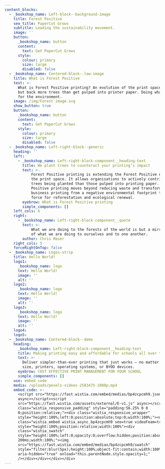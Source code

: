 ```yaml
---
content_blocks:
  - _bookshop_name: Left-block--background-image
    title: Forest Positive
    seo_title: PaperCut Grows
    subtitle: Leading the sustainability movement.
    image: ''
    button:
      _bookshop_name: button
      content:
        text: Get PaperCut Grows
      style:
        colour: primary
        size: large
        disabled: false
  - _bookshop_name: Centered-block--low-image
    title: What is Forest Positive
    text: >-
      What is Forest Positive printing? An evolution of the print space, putting
      but back more trees than get pulped into printer paper. Doing what’s right
      for the environment.
    image: /img/Forest image.svg
    show_button: true
    button:
      _bookshop_name: button
      content:
        text: Get PaperCut Grows
      style:
        colour: primary
        size: large
        disabled: false
  - _bookshop_name: Left-right-block--generic
    heading: ''
    left:
      - _bookshop_name: Left-right-block-component__heading-text
        title: We plant trees to counteract your printing’s impact
        text: >-
            Forest Positive printing is extending the Forest Positive evolution into
            the print space. It allows organisations to actively contribute to more
            trees being planted than those pulped into printing paper. Forest
            Positive printing moves beyond reducing waste and transforms essential
            business printing from a negative environmental footprint to a positive
            force for reforestation and ecological renewal.
        eyebrow: What is Forest Positive printing
        simple_components: []
    left_cols: 6
    right:
      - _bookshop_name: Left-right-block-component__quote
        text: >-
            What we are doing to the forests of the world is but a mirror reflection
            of what we are doing to ourselves and to one another.
        author: Chris Maser
    right_cols: 5
    forceRightOnTop: false
  - _bookshop_name: Logos-strip
    title: Hello World!
    logo1:
      _bookshop_name: logo
      text: Hello World!
      image: ''
      alt: ''
    logo2:
      _bookshop_name: logo
      text: Hello World!
      image: ''
      alt: ''
    logo3:
      _bookshop_name: logo
      text: Hello World!
      image: ''
      alt: ''
    logo4:
    logo5:
  - _bookshop_name: Centered-block--demo
    heading:
      _bookshop_name: Left-right-block-component__heading-text
      title: Making printing easy and affordable for schools all over the globe
      text: >-
        Deliver simpler-than-ever printing that just works – no matter your
        size, printers, operating systems, or BYOD devices.
      eyebrow: COST EFFECTIVE PRINT MANAGEMENT FOR YOUR SCHOOL
      simple_components: []
    use: embed code
    media: /uploads/pexels-videos-2583475-1080p.mp4
    embed_code: >-
      <script src="https://fast.wistia.com/embed/medias/bp4zcpcmh9.jsonp"
      async></script><script
      src="https://fast.wistia.com/assets/external/E-v1.js" async></script><div
      class="wistia_responsive_padding" style="padding:56.25% 0 0
      0;position:relative;"><div class="wistia_responsive_wrapper"
      style="height:100%;left:0;position:absolute;top:0;width:100%;"><div
      class="wistia_embed wistia_async_bp4zcpcmh9 seo=true videoFoam=true"
      style="height:100%;position:relative;width:100%"><div
      class="wistia_swatch"
      style="height:100%;left:0;opacity:0;overflow:hidden;position:absolute;top:0;transition:opacity
      200ms;width:100%;"><img
      src="https://fast.wistia.com/embed/medias/bp4zcpcmh9/swatch"
      style="filter:blur(5px);height:100%;object-fit:contain;width:100%;" alt=""
      aria-hidden="true" onload="this.parentNode.style.opacity=1;"
      /></div></div></div></div>
---
```

